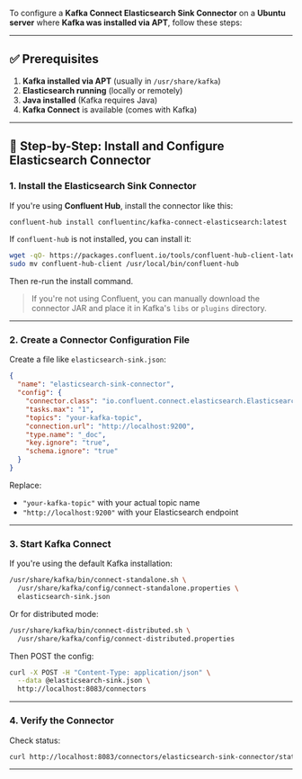 To configure a **Kafka Connect Elasticsearch Sink Connector** on a **Ubuntu server** where **Kafka was installed via APT**, follow these steps:

---

## ✅ Prerequisites

1. **Kafka installed via APT** (usually in `/usr/share/kafka`)
2. **Elasticsearch running** (locally or remotely)
3. **Java installed** (Kafka requires Java)
4. **Kafka Connect** is available (comes with Kafka)

---

## 🔌 Step-by-Step: Install and Configure Elasticsearch Connector

### 1. **Install the Elasticsearch Sink Connector**

If you're using **Confluent Hub**, install the connector like this:

```bash
confluent-hub install confluentinc/kafka-connect-elasticsearch:latest
```

If `confluent-hub` is not installed, you can install it:

```bash
wget -qO- https://packages.confluent.io/tools/confluent-hub-client-latest.tar.gz | tar xvz
sudo mv confluent-hub-client /usr/local/bin/confluent-hub
```

Then re-run the install command.

> If you're not using Confluent, you can manually download the connector JAR and place it in Kafka's `libs` or `plugins` directory.

---

### 2. **Create a Connector Configuration File**

Create a file like `elasticsearch-sink.json`:

```json
{
  "name": "elasticsearch-sink-connector",
  "config": {
    "connector.class": "io.confluent.connect.elasticsearch.ElasticsearchSinkConnector",
    "tasks.max": "1",
    "topics": "your-kafka-topic",
    "connection.url": "http://localhost:9200",
    "type.name": "_doc",
    "key.ignore": "true",
    "schema.ignore": "true"
  }
}
```

Replace:
- `"your-kafka-topic"` with your actual topic name
- `"http://localhost:9200"` with your Elasticsearch endpoint

---

### 3. **Start Kafka Connect**

If you're using the default Kafka installation:

```bash
/usr/share/kafka/bin/connect-standalone.sh \
  /usr/share/kafka/config/connect-standalone.properties \
  elasticsearch-sink.json
```

Or for distributed mode:

```bash
/usr/share/kafka/bin/connect-distributed.sh \
  /usr/share/kafka/config/connect-distributed.properties
```

Then POST the config:

```bash
curl -X POST -H "Content-Type: application/json" \
  --data @elasticsearch-sink.json \
  http://localhost:8083/connectors
```

---

### 4. **Verify the Connector**

Check status:

```bash
curl http://localhost:8083/connectors/elasticsearch-sink-connector/status
```

---

